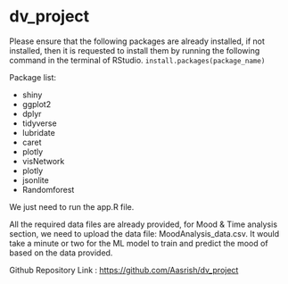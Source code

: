 # dv_project

Please ensure that the following packages are already installed, if not installed, then it is requested to install them by running the following command in the terminal of RStudio.
`install.packages(package_name)`

Package list:
- shiny
- ggplot2
- dplyr
- tidyverse
- lubridate
- caret
- plotly
- visNetwork
- plotly
- jsonlite
- Randomforest

We just need to run the app.R file.

All the required data files are already provided, for Mood & Time analysis section, we need to upload the data file: MoodAnalysis_data.csv. It would take a minute or two for the ML model to train and predict the mood of based on the data provided.

Github Repository Link : https://github.com/Aasrish/dv_project




